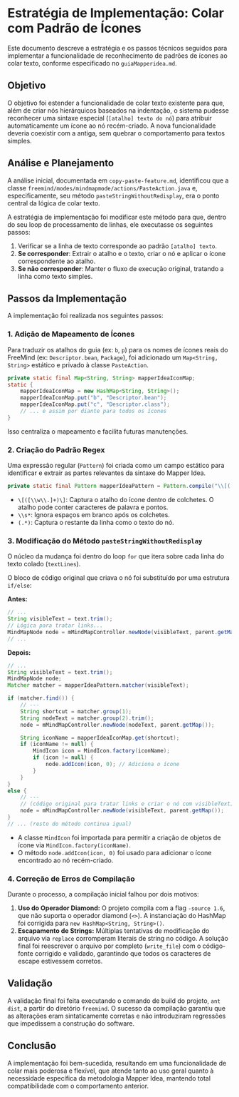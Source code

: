 # Estratégia de Implementação: Colar com Padrão de Ícones

Este documento descreve a estratégia e os passos técnicos seguidos para implementar a funcionalidade de reconhecimento de padrões de ícones ao colar texto, conforme especificado no `guiaMapperidea.md`.

## Objetivo

O objetivo foi estender a funcionalidade de colar texto existente para que, além de criar nós hierárquicos baseados na indentação, o sistema pudesse reconhecer uma sintaxe especial (`[atalho] texto do nó`) para atribuir automaticamente um ícone ao nó recém-criado. A nova funcionalidade deveria coexistir com a antiga, sem quebrar o comportamento para textos simples.

## Análise e Planejamento

A análise inicial, documentada em `copy-paste-feature.md`, identificou que a classe `freemind/modes/mindmapmode/actions/PasteAction.java` e, especificamente, seu método `pasteStringWithoutRedisplay`, era o ponto central da lógica de colar texto.

A estratégia de implementação foi modificar este método para que, dentro do seu loop de processamento de linhas, ele executasse os seguintes passos:

1.  Verificar se a linha de texto corresponde ao padrão `[atalho] texto`.
2.  **Se corresponder**: Extrair o atalho e o texto, criar o nó e aplicar o ícone correspondente ao atalho.
3.  **Se não corresponder**: Manter o fluxo de execução original, tratando a linha como texto simples.

## Passos da Implementação

A implementação foi realizada nos seguintes passos:

### 1. Adição de Mapeamento de Ícones

Para traduzir os atalhos do guia (ex: `b`, `p`) para os nomes de ícones reais do FreeMind (ex: `Descriptor.bean`, `Package`), foi adicionado um `Map<String, String>` estático e privado à classe `PasteAction`.

```java
private static final Map<String, String> mapperIdeaIconMap;
static {
    mapperIdeaIconMap = new HashMap<String, String>();
    mapperIdeaIconMap.put("b", "Descriptor.bean");
    mapperIdeaIconMap.put("c", "Descriptor.class");
    // ... e assim por diante para todos os ícones
}
```

Isso centraliza o mapeamento e facilita futuras manutenções.

### 2. Criação do Padrão Regex

Uma expressão regular (`Pattern`) foi criada como um campo estático para identificar e extrair as partes relevantes da sintaxe do Mapper Idea.

```java
private static final Pattern mapperIdeaPattern = Pattern.compile("\\[([\\w\\.]+)\\]\\s*(.*)");
```

-   `\[([\\w\\.]+)\]`: Captura o atalho do ícone dentro de colchetes. O atalho pode conter caracteres de palavra e pontos.
-   `\\s*`: Ignora espaços em branco após os colchetes.
-   `(.*)`: Captura o restante da linha como o texto do nó.

### 3. Modificação do Método `pasteStringWithoutRedisplay`

O núcleo da mudança foi dentro do loop `for` que itera sobre cada linha do texto colado (`textLines`).

O bloco de código original que criava o nó foi substituído por uma estrutura `if/else`:

**Antes:**
```java
// ...
String visibleText = text.trim();
// Lógica para tratar links...
MindMapNode node = mMindMapController.newNode(visibleText, parent.getMap());
// ...
```

**Depois:**
```java
// ...
String visibleText = text.trim();
MindMapNode node;
Matcher matcher = mapperIdeaPattern.matcher(visibleText);

if (matcher.find()) {
    // ---
    String shortcut = matcher.group(1);
    String nodeText = matcher.group(2).trim();
    node = mMindMapController.newNode(nodeText, parent.getMap());

    String iconName = mapperIdeaIconMap.get(shortcut);
    if (iconName != null) {
        MindIcon icon = MindIcon.factory(iconName);
        if (icon != null) {
            node.addIcon(icon, 0); // Adiciona o ícone
        }
    }
}
else {
    // ---
    // (código original para tratar links e criar o nó com visibleText)
    node = mMindMapController.newNode(visibleText, parent.getMap());
}
// ... (resto do método continua igual)
```

-   A classe `MindIcon` foi importada para permitir a criação de objetos de ícone via `MindIcon.factory(iconName)`.
-   O método `node.addIcon(icon, 0)` foi usado para adicionar o ícone encontrado ao nó recém-criado.

### 4. Correção de Erros de Compilação

Durante o processo, a compilação inicial falhou por dois motivos:
1.  **Uso do Operador Diamond:** O projeto compila com a flag `-source 1.6`, que não suporta o operador diamond (`<>`). A instanciação do HashMap foi corrigida para `new HashMap<String, String>()`.
2.  **Escapamento de Strings:** Múltiplas tentativas de modificação do arquivo via `replace` corromperam literais de string no código. A solução final foi reescrever o arquivo por completo (`write_file`) com o código-fonte corrigido e validado, garantindo que todos os caracteres de escape estivessem corretos.

## Validação

A validação final foi feita executando o comando de build do projeto, `ant dist`, a partir do diretório `freemind`. O sucesso da compilação garantiu que as alterações eram sintaticamente corretas e não introduziram regressões que impedissem a construção do software.

## Conclusão

A implementação foi bem-sucedida, resultando em uma funcionalidade de colar mais poderosa e flexível, que atende tanto ao uso geral quanto à necessidade específica da metodologia Mapper Idea, mantendo total compatibilidade com o comportamento anterior.
